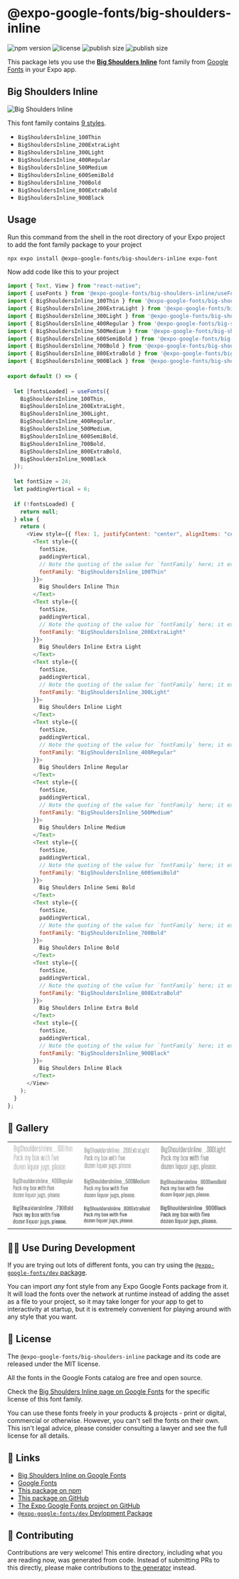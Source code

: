 # @expo-google-fonts/big-shoulders-inline

![npm version](https://flat.badgen.net/npm/v/@expo-google-fonts/big-shoulders-inline)
![license](https://flat.badgen.net/github/license/expo/google-fonts)
![publish size](https://flat.badgen.net/packagephobia/install/@expo-google-fonts/big-shoulders-inline)
![publish size](https://flat.badgen.net/packagephobia/publish/@expo-google-fonts/big-shoulders-inline)

This package lets you use the [**Big Shoulders Inline**](https://fonts.google.com/specimen/Big+Shoulders+Inline) font family from [Google Fonts](https://fonts.google.com/) in your Expo app.

## Big Shoulders Inline

![Big Shoulders Inline](./font-family.png)

This font family contains [9 styles](#-gallery).

- `BigShouldersInline_100Thin`
- `BigShouldersInline_200ExtraLight`
- `BigShouldersInline_300Light`
- `BigShouldersInline_400Regular`
- `BigShouldersInline_500Medium`
- `BigShouldersInline_600SemiBold`
- `BigShouldersInline_700Bold`
- `BigShouldersInline_800ExtraBold`
- `BigShouldersInline_900Black`

## Usage

Run this command from the shell in the root directory of your Expo project to add the font family package to your project

```sh
npx expo install @expo-google-fonts/big-shoulders-inline expo-font
```

Now add code like this to your project

```js
import { Text, View } from "react-native";
import { useFonts } from '@expo-google-fonts/big-shoulders-inline/useFonts';
import { BigShouldersInline_100Thin } from '@expo-google-fonts/big-shoulders-inline/100Thin';
import { BigShouldersInline_200ExtraLight } from '@expo-google-fonts/big-shoulders-inline/200ExtraLight';
import { BigShouldersInline_300Light } from '@expo-google-fonts/big-shoulders-inline/300Light';
import { BigShouldersInline_400Regular } from '@expo-google-fonts/big-shoulders-inline/400Regular';
import { BigShouldersInline_500Medium } from '@expo-google-fonts/big-shoulders-inline/500Medium';
import { BigShouldersInline_600SemiBold } from '@expo-google-fonts/big-shoulders-inline/600SemiBold';
import { BigShouldersInline_700Bold } from '@expo-google-fonts/big-shoulders-inline/700Bold';
import { BigShouldersInline_800ExtraBold } from '@expo-google-fonts/big-shoulders-inline/800ExtraBold';
import { BigShouldersInline_900Black } from '@expo-google-fonts/big-shoulders-inline/900Black';

export default () => {

  let [fontsLoaded] = useFonts({
    BigShouldersInline_100Thin, 
    BigShouldersInline_200ExtraLight, 
    BigShouldersInline_300Light, 
    BigShouldersInline_400Regular, 
    BigShouldersInline_500Medium, 
    BigShouldersInline_600SemiBold, 
    BigShouldersInline_700Bold, 
    BigShouldersInline_800ExtraBold, 
    BigShouldersInline_900Black
  });

  let fontSize = 24;
  let paddingVertical = 6;

  if (!fontsLoaded) {
    return null;
  } else {
    return (
      <View style={{ flex: 1, justifyContent: "center", alignItems: "center" }}>
        <Text style={{
          fontSize,
          paddingVertical,
          // Note the quoting of the value for `fontFamily` here; it expects a string!
          fontFamily: "BigShouldersInline_100Thin"
        }}>
          Big Shoulders Inline Thin
        </Text>
        <Text style={{
          fontSize,
          paddingVertical,
          // Note the quoting of the value for `fontFamily` here; it expects a string!
          fontFamily: "BigShouldersInline_200ExtraLight"
        }}>
          Big Shoulders Inline Extra Light
        </Text>
        <Text style={{
          fontSize,
          paddingVertical,
          // Note the quoting of the value for `fontFamily` here; it expects a string!
          fontFamily: "BigShouldersInline_300Light"
        }}>
          Big Shoulders Inline Light
        </Text>
        <Text style={{
          fontSize,
          paddingVertical,
          // Note the quoting of the value for `fontFamily` here; it expects a string!
          fontFamily: "BigShouldersInline_400Regular"
        }}>
          Big Shoulders Inline Regular
        </Text>
        <Text style={{
          fontSize,
          paddingVertical,
          // Note the quoting of the value for `fontFamily` here; it expects a string!
          fontFamily: "BigShouldersInline_500Medium"
        }}>
          Big Shoulders Inline Medium
        </Text>
        <Text style={{
          fontSize,
          paddingVertical,
          // Note the quoting of the value for `fontFamily` here; it expects a string!
          fontFamily: "BigShouldersInline_600SemiBold"
        }}>
          Big Shoulders Inline Semi Bold
        </Text>
        <Text style={{
          fontSize,
          paddingVertical,
          // Note the quoting of the value for `fontFamily` here; it expects a string!
          fontFamily: "BigShouldersInline_700Bold"
        }}>
          Big Shoulders Inline Bold
        </Text>
        <Text style={{
          fontSize,
          paddingVertical,
          // Note the quoting of the value for `fontFamily` here; it expects a string!
          fontFamily: "BigShouldersInline_800ExtraBold"
        }}>
          Big Shoulders Inline Extra Bold
        </Text>
        <Text style={{
          fontSize,
          paddingVertical,
          // Note the quoting of the value for `fontFamily` here; it expects a string!
          fontFamily: "BigShouldersInline_900Black"
        }}>
          Big Shoulders Inline Black
        </Text>
      </View>
    );
  }
};
```

## 🔡 Gallery


||||
|-|-|-|
|![BigShouldersInline_100Thin](./100Thin/BigShouldersInline_100Thin.ttf.png)|![BigShouldersInline_200ExtraLight](./200ExtraLight/BigShouldersInline_200ExtraLight.ttf.png)|![BigShouldersInline_300Light](./300Light/BigShouldersInline_300Light.ttf.png)||
|![BigShouldersInline_400Regular](./400Regular/BigShouldersInline_400Regular.ttf.png)|![BigShouldersInline_500Medium](./500Medium/BigShouldersInline_500Medium.ttf.png)|![BigShouldersInline_600SemiBold](./600SemiBold/BigShouldersInline_600SemiBold.ttf.png)||
|![BigShouldersInline_700Bold](./700Bold/BigShouldersInline_700Bold.ttf.png)|![BigShouldersInline_800ExtraBold](./800ExtraBold/BigShouldersInline_800ExtraBold.ttf.png)|![BigShouldersInline_900Black](./900Black/BigShouldersInline_900Black.ttf.png)||


## 👩‍💻 Use During Development

If you are trying out lots of different fonts, you can try using the [`@expo-google-fonts/dev` package](https://github.com/expo/google-fonts/tree/master/font-packages/dev#readme).

You can import _any_ font style from any Expo Google Fonts package from it. It will load the fonts over the network at runtime instead of adding the asset as a file to your project, so it may take longer for your app to get to interactivity at startup, but it is extremely convenient for playing around with any style that you want.


## 📖 License

The `@expo-google-fonts/big-shoulders-inline` package and its code are released under the MIT license.

All the fonts in the Google Fonts catalog are free and open source.

Check the [Big Shoulders Inline page on Google Fonts](https://fonts.google.com/specimen/Big+Shoulders+Inline) for the specific license of this font family.

You can use these fonts freely in your products & projects - print or digital, commercial or otherwise. However, you can't sell the fonts on their own. This isn't legal advice, please consider consulting a lawyer and see the full license for all details.

## 🔗 Links

- [Big Shoulders Inline on Google Fonts](https://fonts.google.com/specimen/Big+Shoulders+Inline)
- [Google Fonts](https://fonts.google.com/)
- [This package on npm](https://www.npmjs.com/package/@expo-google-fonts/big-shoulders-inline)
- [This package on GitHub](https://github.com/expo/google-fonts/tree/master/font-packages/big-shoulders-inline)
- [The Expo Google Fonts project on GitHub](https://github.com/expo/google-fonts)
- [`@expo-google-fonts/dev` Devlopment Package](https://github.com/expo/google-fonts/tree/master/font-packages/dev)

## 🤝 Contributing

Contributions are very welcome! This entire directory, including what you are reading now, was generated from code. Instead of submitting PRs to this directly, please make contributions to [the generator](https://github.com/expo/google-fonts/tree/master/packages/generator) instead.
